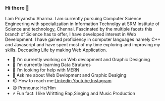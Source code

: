 ### Hi there 👋


I am Priyanshu Sharma. I am currently pursuing Computer Science Engineering with specialization in Information Technolgy at SRM Institute of Science and technology, Chennai.
Fascinated by the multiple facets this branch of Science has to offer, I have developed interest in Web Development. I have gained proficiency in computer languages namely C++ and Javascript and have spent most of my time exploring and improving my skills. Decoading Life by making Web Application.



- 🔭 I’m currently working on Web devlopment and Graphic Designing
- 🌱 I’m currently learning Data Strutures
- 🤔 I’m looking for help with MERN 
- 💬 Ask me about Web Devlopment and Graphic Desiging 
- 📫 How to reach me:[Linkedin](https://www.linkedin.com/in/priyanshu-sharma-52167218b),[Youtube](https://www.youtube.com/channel/UC-itGzGNY7Ciajja0H-N87w),[Instagram](https://www.instagram.com/sharmaji_ka_beta4790) 
- 😄 Pronouns: He/Him
- ⚡ Fun fact: I like Writtting Rap,Singing and Music Production  

